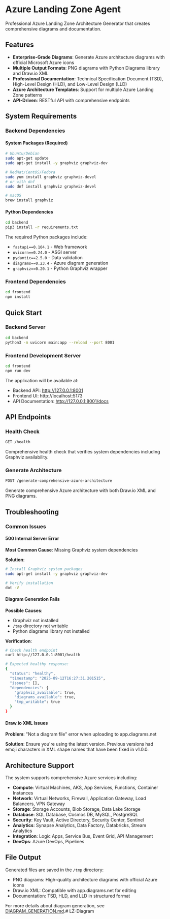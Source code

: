 # Azure Landing Zone Agent

Professional Azure Landing Zone Architecture Generator that creates comprehensive diagrams and documentation.

## Features

- **Enterprise-Grade Diagrams**: Generate Azure architecture diagrams with official Microsoft Azure icons
- **Multiple Output Formats**: PNG diagrams with Python Diagrams library and Draw.io XML
- **Professional Documentation**: Technical Specification Document (TSD), High-Level Design (HLD), and Low-Level Design (LLD)
- **Azure Architecture Templates**: Support for multiple Azure Landing Zone patterns
- **API-Driven**: RESTful API with comprehensive endpoints

## System Requirements

### Backend Dependencies

#### System Packages (Required)
```bash
# Ubuntu/Debian
sudo apt-get update
sudo apt-get install -y graphviz graphviz-dev

# RedHat/CentOS/Fedora
sudo yum install graphviz graphviz-devel
# or with dnf
sudo dnf install graphviz graphviz-devel

# macOS
brew install graphviz
```

#### Python Dependencies
```bash
cd backend
pip3 install -r requirements.txt
```

The required Python packages include:
- `fastapi==0.104.1` - Web framework
- `uvicorn==0.24.0` - ASGI server
- `pydantic==2.5.0` - Data validation
- `diagrams==0.23.4` - Azure diagram generation
- `graphviz==0.20.1` - Python Graphviz wrapper

### Frontend Dependencies
```bash
cd frontend
npm install
```

## Quick Start

### Backend Server
```bash
cd backend
python3 -m uvicorn main:app --reload --port 8001
```

### Frontend Development Server
```bash
cd frontend
npm run dev
```

The application will be available at:
- Backend API: http://127.0.0.1:8001
- Frontend UI: http://localhost:5173
- API Documentation: http://127.0.0.1:8001/docs

## API Endpoints

### Health Check
```bash
GET /health
```
Comprehensive health check that verifies system dependencies including Graphviz availability.

### Generate Architecture
```bash
POST /generate-comprehensive-azure-architecture
```
Generate comprehensive Azure architecture with both Draw.io XML and PNG diagrams.

## Troubleshooting

### Common Issues

#### 500 Internal Server Error
**Most Common Cause**: Missing Graphviz system dependencies

**Solution**:
```bash
# Install Graphviz system packages
sudo apt-get install -y graphviz graphviz-dev

# Verify installation
dot -V
```

#### Diagram Generation Fails
**Possible Causes**:
- Graphviz not installed
- `/tmp` directory not writable
- Python diagrams library not installed

**Verification**:
```bash
# Check health endpoint
curl http://127.0.0.1:8001/health

# Expected healthy response:
{
  "status": "healthy",
  "timestamp": "2025-09-12T16:27:31.201515",
  "issues": [],
  "dependencies": {
    "graphviz_available": true,
    "diagrams_available": true,
    "tmp_writable": true
  }
}
```

#### Draw.io XML Issues
**Problem**: "Not a diagram file" error when uploading to app.diagrams.net

**Solution**: Ensure you're using the latest version. Previous versions had emoji characters in XML shape names that have been fixed in v1.0.0.

## Architecture Support

The system supports comprehensive Azure services including:

- **Compute**: Virtual Machines, AKS, App Services, Functions, Container Instances
- **Network**: Virtual Networks, Firewall, Application Gateway, Load Balancers, VPN Gateway
- **Storage**: Storage Accounts, Blob Storage, Data Lake Storage
- **Database**: SQL Database, Cosmos DB, MySQL, PostgreSQL
- **Security**: Key Vault, Active Directory, Security Center, Sentinel
- **Analytics**: Synapse Analytics, Data Factory, Databricks, Stream Analytics
- **Integration**: Logic Apps, Service Bus, Event Grid, API Management
- **DevOps**: Azure DevOps, Pipelines

## File Output

Generated files are saved in the `/tmp` directory:
- PNG diagrams: High-quality architecture diagrams with official Azure icons
- Draw.io XML: Compatible with app.diagrams.net for editing
- Documentation: TSD, HLD, and LLD in structured format

For more details about diagram generation, see [DIAGRAM_GENERATION.md](DIAGRAM_GENERATION.md).# LZ-Diagram
